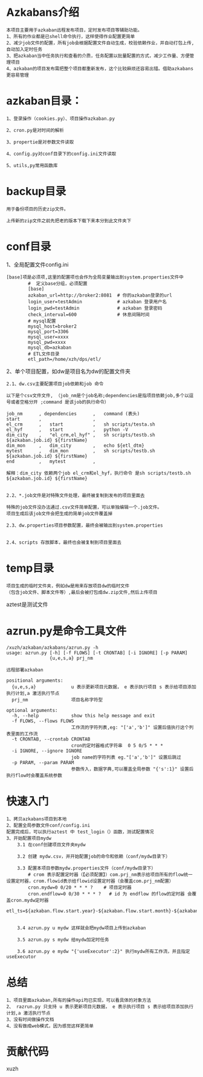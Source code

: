 
# Azkabans介绍

    本项目主要用于azkaban远程发布项目，定时发布项目等辅助功能。
    1、所有的作业都是已shell命令执行，这样使得作业配置更简单
    2、减少job文件的配置，所有job会根据配置文件自动生成，校验依赖作业，并自动打包上传,自动加入定时任务
    3、把azkaban当中任务执行和查看的介质，任务配置以批量配置的方式，减少工作量、方便管理项目
    4、azkaban的项目发布需把整个项目都重新发布，这个比较麻烦还容易出错。借助azkabans更容易管理
    
  


# **azkaban目录：**

    1、登录操作（cookies.py）、项目操作azkaban.py
    
    2、cron.py是对时间的解析
    
    3、propertie是对参数文件读取
    
    4、config.py对conf目录下的config.ini文件读取
    
    5、utils,py常用函数库


# **backup目录**

    用于备份项目的历史zip文件。
    
    上传新的zip文件之前先把老的版本下载下来本分到此文件夹下

# **conf目录**

1、全局配置文件config.ini

    [base]项是必须项,这里的配置项也会作为全局变量输出到system.properties文件中
            #  定义base分组，必须配置
            [base]
            azkaban_url=http://broker2:8081  # 你的azkaban登录的url
            login_user=testAdmin             # azkaban 登录用户名
            login_pwd=testAdmin              # azkaban 登录密码
            check_interval=600               # 休息间隔时间
            # mysql配置
            mysql_host=broker2
            mysql_port=3306
            mysql_user=xxxx
            mysql_pwd=xxxx
            mysql_db=azkaban
            # ETL文件目录
            etl_path=/home/xzh/dps/etl/
            
            
2、单个项目配置，如dw是项目名为dw的配置文件夹

	2.1、dw.csv主要配置项目job依赖和job 命令
	
	以下是个csv文件文件, （job_nm是个job名称;dependencies是指项目依赖job,多个以逗号或者空格分开 ;command 是该job的执行命令）

	job_nm      , dependencies      ,   command (表头)
    start       ,                   ,
    el_crm      ,   start           ,   sh scripts/testa.sh
    el_hyf      ,   start           ,   python -V
    dim_city    ,   "el_crm,el_hyf" ,   sh scripts/testb.sh ${azkaban.job.id} ${firstName}
    dim_mon     ,   dim_city        ,   echo ${etl_dtm}
    mytest      ,   dim_mon         ,   sh scripts/testb.sh ${azkaban.job.id} ${firstName}
    end         ,   mytest          ,
    
    解释：dim_city 依赖两个job el_crm和el_hyf，执行命令 是sh scripts/testb.sh ${azkaban.job.id} ${firstName}
    
    
	2.2、*.job文件是对特殊文件处理，最终被复制到发布的项目里面去
	
	特殊的job文件没办法通过.csv文件简单配置，可以单独编辑一个.job文件。
	项目生成后该job文件会把生成的简单job文件覆盖掉
	
	2.3、dw.properties项目参数配置，最终会被输出到system.properties
	
	
	2.4、scripts 存放脚本，最终也会被复制到项目里面去
	


# **temp目录**

    项目生成的临时文件夹，例如dw是用来存放项目dw的临时文件
    （包含job文件、脚本文件等）,最后会被打包成dw.zip文件,然后上传项目



aztest是测试文件


# azrun.py是命令工具文件


    /xuzh/azkaban/azkabans/azrun.py -h
    usage: azrun.py [-h] [-f FLOWS] [-t CRONTAB] [-i IGNORE] [-p PARAM]
                    {u,e,s,a} prj_nm
    
    远程部署azkaban
    
    positional arguments:
      {u,e,s,a}             u 表示更新项目元数据， e 表示执行项目 s 表示给项目添加执行计划,a 激活执行节点
      prj_nm                项目名称字符型
    
    optional arguments:
      -h, --help            show this help message and exit
      -f FLOWS, --flows FLOWS
                            工作流的字符列表,eg: "['a','b']" 设置后值执行这个列表里面的工作流
      -t CRONTAB, --crontab CRONTAB
                            cron的定时器格式字符串  0 5 0/5 * * *
      -i IGNORE, --ignore IGNORE
                            job name的字符列表 eg."['a','b']" 设置后跳过
      -p PARAM, --param PARAM
                            参数传入，数据字典,可以覆盖全局参数 "{'s':1}" 设置后执行flow时会覆盖系统参数
                           
# 快速入门
    1、拷贝azkabans项目到本地
    2、配置全局参数文件conf/config.ini
    配置完成后，可以执行aztest 中 test_login（）函数，测试配置情况
    3、开始配置项目mydw
        3.1 在conf创建项目文件夹mydw
        
        3.2 创建 mydw.csv，并开始配置job的命令和依赖（conf/mydw目录下）
        
        3.3 配置本项目参数mydw.properties文件（conf/mydw目录下）
            # crom 表示配置定时器（【必须配置】）com.prj_nm表示给项目所有的flow统一设置定时器，crom.flowid表示给flowid设置定时器（会覆盖com.prj_nm配置）
            cron.mydw=0 0/20 * * * ?    # 项目定时器 
            cron.endflow=0 0/30 * * * ?   # id 为 endflow 的flow的定时器 会覆盖cron.mydw定时器
            etl_ts=${azkaban.flow.start.year}-${azkaban.flow.start.month}-${azkaban.flow.start.day}
            
            
        3.4 azrun.py u mydw 这样就会把mydw项目上传到azkaban
        
        3.5 azrun.py s mydw 给mydw加定时任务
        
        3.6 azrun.py e mydw "{'useExecutor':2}" 执行mydw所有工作流，并且指定useExecutor


# 总结
    1、项目里面azkaban,所有的操作api均已实现，可以看具体的对象方法
    2、 razrun.py 只支持 u 表示更新项目元数据， e 表示执行项目 s 表示给项目添加执行计划,a 激活执行节点
    3、没有时间做操作文档
    4、没有做成web模式，因为感觉这样更简单


# 贡献代码
xuzh
 